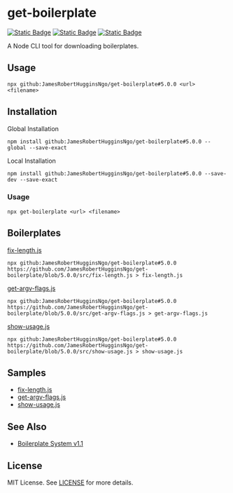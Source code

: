 # get-boilerplate

[![Static Badge](https://img.shields.io/badge/GitHub%20Repo-6e5494)](https://github.com/JamesRobertHugginsNgo/get-boilerplate)
[![Static Badge](https://img.shields.io/badge/GitHub%20Page-4078c0)](https://jamesroberthugginsngo.github.io/get-boilerplate/)
[![Static Badge](https://img.shields.io/badge/Latest_Tag-5.0.0-6cc644)](https://github.com/JamesRobertHugginsNgo/get-boilerplate/tree/5.0.0)


A Node CLI tool for downloading boilerplates.

## Usage

```
npx github:JamesRobertHugginsNgo/get-boilerplate#5.0.0 <url> <filename>
```

## Installation

Global Installation

```
npm install github:JamesRobertHugginsNgo/get-boilerplate#5.0.0 --global --save-exact
```

Local Installation

```
npm install github:JamesRobertHugginsNgo/get-boilerplate#5.0.0 --save-dev --save-exact
```

### Usage

```
npx get-boilerplate <url> <filename>
```

## Boilerplates

[fix-length.js](./src/fix-length.js)

```
npx github:JamesRobertHugginsNgo/get-boilerplate#5.0.0 https://github.com/JamesRobertHugginsNgo/get-boilerplate/blob/5.0.0/src/fix-length.js > fix-length.js
```

[get-argv-flags.js](./src/get-argv-flags.js)

```
npx github:JamesRobertHugginsNgo/get-boilerplate#5.0.0 https://github.com/JamesRobertHugginsNgo/get-boilerplate/blob/5.0.0/src/get-argv-flags.js > get-argv-flags.js
```

[show-usage.js](./src/show-usage.js)

```
npx github:JamesRobertHugginsNgo/get-boilerplate#5.0.0 https://github.com/JamesRobertHugginsNgo/get-boilerplate/blob/5.0.0/src/show-usage.js > show-usage.js
```

## Samples

- [fix-length.js](./sample/fix-length.js)
- [get-argv-flags.js](./sample/get-argv-flags.js)
- [show-usage.js](./sample/show-usage.js)

## See Also

- [Boilerplate System v1.1](https://github.com/JamesRobertHugginsNgo/JamesRobertHugginsNgo.github.io/blob/main/doc/boilerplate-system-1.1.md)

## License

MIT License. See [LICENSE](LICENSE) for more details.
